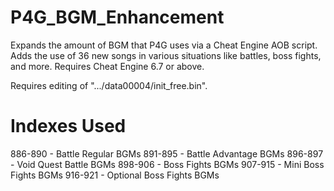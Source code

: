 # P4G_BGM_Enhancement
Expands the amount of BGM that P4G uses via a Cheat Engine AOB script. Adds the use of 36 new songs in various situations like battles, boss fights, and more. Requires Cheat Engine 6.7 or above.

Requires editing of ".../data00004/init_free.bin".

# Indexes Used
886-890 - Battle Regular BGMs
891-895 - Battle Advantage BGMs
896-897 - Void Quest Battle BGMs
898-906 - Boss Fights BGMs
907-915 - Mini Boss Fights BGMs
916-921 - Optional Boss Fights BGMs
